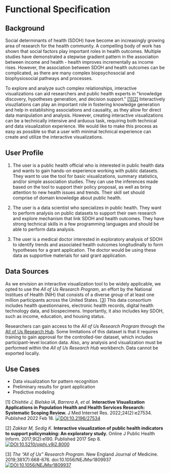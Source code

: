 # Functional Specification

## Background
Social determinants of health (SDOH) have become an increasingly growing area of research for the health community. A compelling body of work has shown that social factors play important roles in health outcomes. Multiple studies have demonstrated a stepwise gradient pattern in the association between income and health - health improves incrementally as income rises. However, the association between SDOH and health outcomes can be complicated, as there are many complex biopsychosocial and biophysiosocial pathways and processes.

To explore and analyze such complex relationships, interactive visualizations can aid researchers and public health experts in "knowledge discovery, hypotheses generation, and decision support." [[1]](#1)[[2]](#2) Interactively visuzliations can play an important role in fostering knowledge generation and help in establishing associations and causality, as they allow for direct data manipulation and analysis. However, creating interactive visualizations can be a technically intensive and arduous task, requiring both technical and data visualization experience. We would like to make this process as easy as possible so that a user with minimal technical experience can create and utilize the interactive visualizations.

## User Profile
1. The user is a public health official who is interested in public health data and wants to gain hands-on experience working with public datasets. They want to use the tool for  basic visualizations,  summary statistics, and/or simple association studies. They can use the inferences made based on the tool to support their policy proposal, as well as bring attention to new health issues and trends. Their skill set should comprise of domain knowledge about public health.

2. The user is a data scientist who specializes in public health. They want to perform analysis on public datasets to support their own research and explore mechanism that link SDOH and health outcomes. They have strong technical skills in a few programming languages and should be able to perform data analysis.

3. The user is a medical doctor interested in exploratory analysis of SDOH to identify trends and associated health outcomes longitudinally to form hypotheses for a grant application. The doctor would be using these data as supportive materials for said grant application.

## Data Sources
As we envision an interactive visualization tool to be widely applicable, we opted to use the *All of Us Research Program*, an effort by the National Institues of Health (NIH) that consists of a diverse group of at least one million participants across the United States. [[3]](#3) This data consortium includes health questionnaires, electronic health records, digital health technology data, and biospecimens. Importantly, it also includes key SDOH, such as income, education, and housing status.

Researchers can gain access to the *All of Us Research Program* through the [All of Us Research Hub](https://www.researchallofus.org/). Some limitations of this dataset is that it requires training to gain approval for the controlled-tier dataset, which includes participant-level location data. Also, any analysis and visualization must be performed within the *All of Us Research Hub* workbench. Data cannot be exported locally.

## Use Cases
- Data visualization for pattern recognition
- Preliminary results for grant application
- Predictive modeling

<a id="1">[1]</a>
*Chishtie J, Bielska IA, Barrera A, et al.* **Interactive Visualization Applications in Population Health and Health Services Research: Systematic Scoping Review.** J Med Internet Res. 2022;24(2):e27534. Published 2022 Feb 18.
[![DOI:10.2196/27534](https://zenodo.org/badge/DOI/10.2196/27534.svg)](https://doi:10.2196/27534)

<a id="2">[2]</a>
*Zakkar M, Sedig K.* **Interactive visualization of public health indicators to support policymaking: An exploratory study.** Online J Public Health Inform. 2017;9(2):e190. Published 2017 Sep 8.
[![DOI:10.5210/ojphi.v9i2.8000](https://zenodo.org/badge/DOI/10.5210/ojphi.v9i2.8000.svg)](https://doi:10.5210/ojphi.v9i2.8000)

<a id="3">[3]</a>
*The “All of Us” Research Program.* New England Journal of Medicine. 2019;381(7):668-676. doi:10.1056/NEJMsr1809937
[![DOI:10.1056/NEJMsr1809937](https://zenodo.org/badge/DOI/10.1056/NEJMsr1809937.svg)](https://doi:10.1056/NEJMsr1809937)